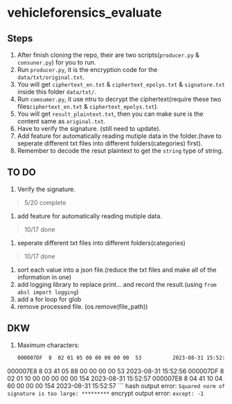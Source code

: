 # vehicleforensics_evaluate

## Steps
1. After finish cloning the repo, their are two scripts(`producer.py` & `consuner.py`) for you to run.
1. Run `producer.py`, it is the encryption code for the `data/txt/original.txt`.
1. You will get `ciphertext_en.txt` & `ciphertext_epolys.txt` & `signature.txt` inside this folder `data/txt/`.
1. Run `comsumer.py`, it use ntru to decrypt the ciphertext(require these two files`ciphertext_en.txt` & `ciphertext_epolys.txt`).
1. You will get `result_plaintext.txt`, then you can make sure is the content same as `original.txt`.
1. Have to verify the signature. (still need to update).
1. Add feature for automatically reading mutiple data in the folder.(have to seperate different txt files into different folders(categories) first). 
1. Remember to decode the resut plaintext to get the `string` type of string.

## TO DO
1. Verify the signature.
> 5/20 complete
1. add feature for automatically reading mutiple data.
> 10/17 done
1. seperate different txt files into different folders(categories)
> 10/17 done
1. sort each value into a json file.(reduce the txt files and make all of the information in one)
1. add logging library to replace print... and record the result.(using `from absl import logging`)
1. add a for loop for glob
1. remove processed file. (os.remove(file_path))

## DKW
1. Maximum characters:
    ```bash
    000007DF  8  02 01 05 00 00 00 00 00  53          2023-08-31 15:52:56 
000007E8  8  03 41 05 88 00 00 00 00  53          2023-08-31 15:52:56 
000007DF  8  02 01 10 00 00 00 00 00  154          2023-08-31 15:52:57 
000007E8  8  04 41 10 04 60 00 00 00  154          2023-08-31 15:52:57 ```
    hash output error: `Squared norm of signature is too large: *********`
    encrypt output error: `except: -1`